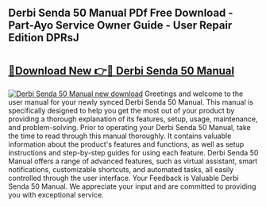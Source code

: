## Derbi Senda 50 Manual PDf Free Download - Part-Ayo Service Owner Guide - User Repair Edition DPRsJ

# <h2><a href="http://cf17357.oget.top/?id=Derbi+Senda+50+Manual">🔗Download New 👉🔴 Derbi Senda 50 Manual</a></h2>

[![Derbi Senda 50 Manual new download](https://i.imgur.com/5g1atiW.png)](http://cf17357.oget.top/?id=Derbi+Senda+50+Manual)
Greetings and welcome to the user manual for your newly synced Derbi Senda 50 Manual. This manual is specifically designed to help you get the most out of your product by providing a thorough explanation of its features, setup, usage, maintenance, and problem-solving. Prior to operating your Derbi Senda 50 Manual, take the time to read through this manual thoroughly. It contains valuable information about the product's features and functions, as well as setup instructions and step-by-step guides for using each feature. Derbi Senda 50 Manual offers a range of advanced features, such as virtual assistant, smart notifications, customizable shortcuts, and automated tasks, all easily controlled through the user interface. Your Feedback is Valuable Derbi Senda 50 Manual. We appreciate your input and are committed to providing you with exceptional service.
